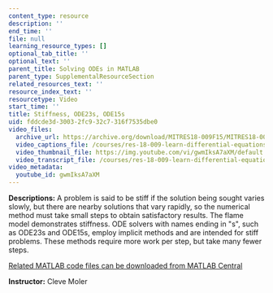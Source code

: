 ```yaml
---
content_type: resource
description: ''
end_time: ''
file: null
learning_resource_types: []
optional_tab_title: ''
optional_text: ''
parent_title: Solving ODEs in MATLAB
parent_type: SupplementalResourceSection
related_resources_text: ''
resource_index_text: ''
resourcetype: Video
start_time: ''
title: Stiffness, ODE23s, ODE15s
uid: fddcde3d-3003-2fc9-32c7-316f7535dbe0
video_files:
  archive_url: https://archive.org/download/MITRES18-009F15/MITRES18-009F15_odes_07_300k.mp4
  video_captions_file: /courses/res-18-009-learn-differential-equations-up-close-with-gilbert-strang-and-cleve-moler-fall-2015/4b465223b9b15127ae1abd0a3d2d80a0_gwmIksA7aXM.vtt
  video_thumbnail_file: https://img.youtube.com/vi/gwmIksA7aXM/default.jpg
  video_transcript_file: /courses/res-18-009-learn-differential-equations-up-close-with-gilbert-strang-and-cleve-moler-fall-2015/db866c5c7ee2e01b37e2f1fcd4aacd3a_gwmIksA7aXM.pdf
video_metadata:
  youtube_id: gwmIksA7aXM
---
```


**Descriptions:** A problem is said to be stiff if the solution being sought varies slowly, but there are nearby solutions that vary rapidly, so the numerical method must take small steps to obtain satisfactory results. The flame model demonstrates stiffness. ODE solvers with names ending in "s", such as ODE23s and ODE15s, employ implicit methods and are intended for stiff problems. These methods require more work per step, but take many fewer steps.

[Related MATLAB code files can be downloaded from MATLAB Central](http://www.mathworks.com/matlabcentral/fileexchange/54611)

**Instructor:** Cleve Moler